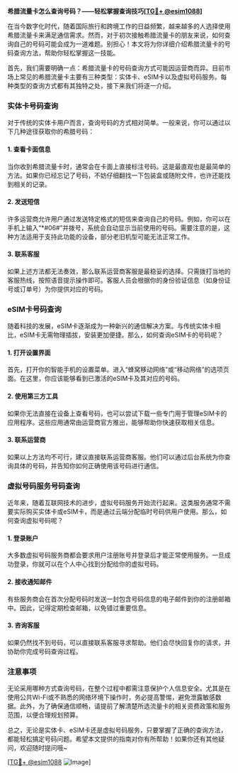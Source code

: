 **希腊流量卡怎么查询号码？——轻松掌握查询技巧[[TG💪+ @esim1088](https://t.me/s/esim1088)]**

在当今数字化时代，随着国际旅行和跨境工作的日益频繁，越来越多的人选择使用希腊流量卡来满足通信需求。然而，对于初次接触希腊流量卡的朋友来说，如何查询自己的号码可能会成为一道难题。别担心！本文将为你详细介绍希腊流量卡的号码查询方法，帮助你轻松掌握这一技能。

首先，我们需要明确一点：希腊流量卡的号码查询方式可能因运营商而异。目前市场上常见的希腊流量卡主要有三种类型：实体卡、eSIM卡以及虚拟号码服务。每种类型的查询方式都有其独特之处，接下来我们将逐一介绍。

### 实体卡号码查询

对于传统的实体卡用户而言，查询号码的方式相对简单。一般来说，你可以通过以下几种途径获取你的希腊号码：

#### 1. 查看卡面信息
当你收到希腊流量卡时，通常会在卡面上直接标注号码。这是最直观也是最简单的方法。如果你已经忘记了号码，不妨仔细翻找一下包装盒或随附文件，也许还能找到相关的记录。

#### 2. 发送短信
许多运营商允许用户通过发送特定格式的短信来查询自己的号码。例如，你可以在手机上输入“*#06#”并拨号，系统会自动显示当前使用的号码。需要注意的是，这种方法适用于支持此功能的设备，部分老旧机型可能无法正常工作。

#### 3. 联系客服
如果上述方法都无法奏效，那么联系运营商客服是最稳妥的选择。只需拨打当地的客服热线，按照语音提示操作即可。客服人员会根据你的身份验证信息（如身份证号或订单号）为你提供对应的号码。

### eSIM卡号码查询

随着科技的发展，eSIM卡逐渐成为一种新兴的通信解决方案。与传统实体卡相比，eSIM卡无需物理插拔，安装更加便捷。那么，如何查询eSIM卡的号码呢？

#### 1. 打开设置界面
首先，打开你的智能手机的设置菜单。进入“蜂窝移动网络”或“移动网络”的选项页面。在这里，你应该能够看到已激活的eSIM卡及其对应的号码。

#### 2. 使用第三方工具
如果你无法直接在设备上查看号码，也可以尝试下载一些专门用于管理eSIM卡的应用程序。这些应用通常由运营商官方推出，能够帮助你快速获取相关信息。

#### 3. 联系运营商
如果以上方法均不可行，建议直接联系运营商客服。他们可以通过后台系统为你查询具体的号码，并告知你如何正确使用该号码进行通信。

### 虚拟号码服务号码查询

近年来，随着互联网技术的进步，虚拟号码服务开始流行起来。这类服务通常不需要实际购买实体卡或eSIM卡，而是通过云端分配临时号码供用户使用。那么，如何查询虚拟号码呢？

#### 1. 登录账户
大多数虚拟号码服务商都会要求用户注册账号并登录后才能正常使用服务。一旦成功登录，你就可以在个人中心找到分配给你的虚拟号码。

#### 2. 接收通知邮件
有些服务商会在首次分配号码时发送一封包含号码信息的电子邮件到你的注册邮箱中。因此，记得定期检查邮箱，以免错过重要信息。

#### 3. 咨询客服
如果仍然找不到号码，可以直接联系客服寻求帮助。他们会尽快回复你的请求，并协助你完成号码查询过程。

### 注意事项

无论采用哪种方式查询号码，在整个过程中都需注意保护个人信息安全。尤其是在使用公共Wi-Fi或不熟悉的网络环境下操作时，务必提高警惕，避免泄露敏感数据。此外，为了确保通信顺畅，请提前了解清楚所选流量卡的相关资费政策和服务范围，以便合理规划预算。

总之，无论是实体卡、eSIM卡还是虚拟号码服务，只要掌握了正确的查询方法，都能轻松搞定号码问题。希望本文提供的指南对你有所帮助！如果你还有其他疑问，欢迎随时提问哦~

[[TG💪+ @esim1088](https://t.me/s/esim1088) ![Image](https://i.postimg.cc/4NQfJmqS/Snipaste-2025-05-13-00-14-12.png)]